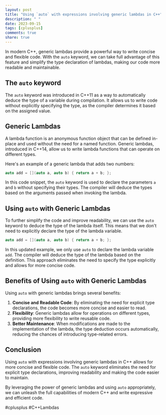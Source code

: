 ```yaml
---
layout: post
title: "Using `auto` with expressions involving generic lambdas in C++"
description: " "
date: 2023-09-15
tags: [cplusplus]
comments: true
share: true
---
```


In modern C++, generic lambdas provide a powerful way to write concise and flexible code. With the `auto` keyword, we can take full advantage of this feature and simplify the type declaration of lambdas, making our code more readable and maintainable.

## The `auto` keyword

The `auto` keyword was introduced in C++11 as a way to automatically deduce the type of a variable during compilation. It allows us to write code without explicitly specifying the type, as the compiler determines it based on the assigned value.

## Generic Lambdas

A lambda function is an anonymous function object that can be defined in-place and used without the need for a named function. Generic lambdas, introduced in C++14, allow us to write lambda functions that can operate on different types.

Here's an example of a generic lambda that adds two numbers:

```cpp
auto add = [](auto a, auto b) { return a + b; };
```

In this code snippet, the `auto` keyword is used to declare the parameters `a` and `b` without specifying their types. The compiler will deduce the types based on the arguments passed when invoking the lambda.

## Using `auto` with Generic Lambdas

To further simplify the code and improve readability, we can use the `auto` keyword to deduce the type of the lambda itself. This means that we don't need to explicitly declare the type of the lambda variable.

```cpp
auto add = [](auto a, auto b) { return a + b; };
```

In this updated example, we only use `auto` to declare the lambda variable `add`. The compiler will deduce the type of the lambda based on the definition. This approach eliminates the need to specify the type explicitly and allows for more concise code.

## Benefits of Using `auto` with Generic Lambdas

Using `auto` with generic lambdas brings several benefits:

1. **Concise and Readable Code**: By eliminating the need for explicit type declarations, the code becomes more concise and easier to read.
2. **Flexibility**: Generic lambdas allow for operations on different types, providing more flexibility to write reusable code.
3. **Better Maintenance**: When modifications are made to the implementation of the lambda, the type deduction occurs automatically, reducing the chances of introducing type-related errors.

## Conclusion

Using `auto` with expressions involving generic lambdas in C++ allows for more concise and flexible code. The `auto` keyword eliminates the need for explicit type declarations, improving readability and making the code easier to maintain.

By leveraging the power of generic lambdas and using `auto` appropriately, we can unleash the full capabilities of modern C++ and write expressive and efficient code.

#cplusplus #C++Lambdas